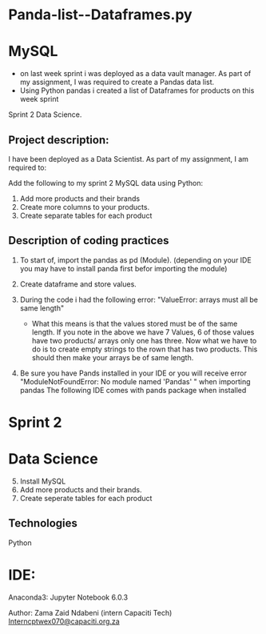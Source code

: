 # Panda-list--Dataframes.py 
# MySQL

* on last week sprint i was deployed as a data vault manager. As part of my assignment, I was required to create a Pandas data list.
* Using Python pandas i created a list of Dataframes for products on this week sprint 

Sprint 2
Data Science.

## Project description:

I have been deployed as a Data Scientist. As part of my assignment, I am required to:

Add the following to my sprint 2 MySQL data using Python:

1. Add more products and their brands
2. Create more columns to your products. 
3. Create separate tables for each product

## Description of coding practices
  
  1. To start of, import the pandas as pd (Module). (depending on your IDE you may have to install panda first befor importing the module)
  
  2. Create dataframe and store values. 
  
  3. During the code i had the following error: "ValueError: arrays must all be same length"
       - What this means is that the values stored must be of the same length. 
         If you note in the above we have 7 Values, 6 of those values have two products/ arrays only one has three.
         Now what we have to do is to create empty strings to the rown that has two products. This should then make your arrays be of same length.
         
  4. Be sure you have Pands installed in your IDE or you will receive error "ModuleNotFoundError: No module named 'Pandas' " when importing pandas
      The following IDE comes with pands package when installed
      
  # Sprint 2
  # Data Science
 
 5. Install MySQL 
 6. Add more products and their brands.
 7. Create seperate tables for each product
 
 
## Technologies 
 Python
 
 # IDE:
 Anaconda3: Jupyter Notebook 6.0.3
 
 Author: Zama Zaid Ndabeni
 (intern Capaciti Tech)
 Interncptwex070@capaciti.org.za 
